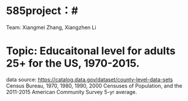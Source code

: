 # 585project：#

Team: Xiangmei Zhang, Xiangzhen Li

# Topic: Educaitonal level for adults 25+ for the US, 1970-2015.

data source: https://catalog.data.gov/dataset/county-level-data-sets
Census Bureau, 1970, 1980, 1990, 2000 Censuses of Population, and the 2011-2015 American Community Survey 5-yr average.	




